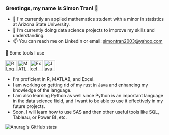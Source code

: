 ### Greetings, my name is Simon Tran! 👋
* 🔭 I'm currently an applied mathematics student with a minor in statistics at Arizona State University.
* 🌱 I’m currently doing data science projects to improve my skills and understanding.
* 📫 You can reach me on LinkedIn or email: simontran2003@yahoo.com


🚀  Some tools I use

<img src="https://www.r-project.org/logo/Rlogo.png" alt="R Logo" width="35" height="35"> <img src="https://github.com/SimonT2003/SimonT2003/assets/105665224/d0e4d573-ac62-4125-bf8f-84d6da2e8429" alt="MATLAB Logo" width="35" height="35"> <img src="https://github.com/SimonT2003/SimonT2003/assets/105665224/8ecb2fb9-4a90-4e6d-8d6b-ab8542c1ebb2" alt="Excel Logo" width="40" height="35"> <img src="https://github.com/SimonT2003/SimonT2003/assets/105665224/a94d9d54-15b7-4e02-8653-65cc3aa510a5" alt="Java Logo" width="35" height="35">

* I'm proficient in R, MATLAB, and Excel.
* I am working on getting rid of my rust in Java and enhancing my knowledge of the language.
* I am also learning Python as well since Python is an important language in the data science field, and I want to be able to use it effectively in my future projects.
* Soon, I will learn how to use SAS and then other useful tools like SQL, Tableau, or Power BI, etc.


![Anurag's GitHub stats](https://github-readme-stats.vercel.app/api?username=SimonT2003&show_icons=true&theme=radical)
